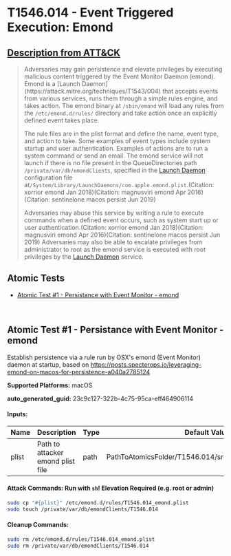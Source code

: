 # T1546.014 - Event Triggered Execution: Emond
## [Description from ATT&CK](https://attack.mitre.org/techniques/T1546/014)
<blockquote>Adversaries may gain persistence and elevate privileges by executing malicious content triggered by the Event Monitor Daemon (emond). Emond is a [Launch Daemon](https://attack.mitre.org/techniques/T1543/004) that accepts events from various services, runs them through a simple rules engine, and takes action. The emond binary at <code>/sbin/emond</code> will load any rules from the <code>/etc/emond.d/rules/</code> directory and take action once an explicitly defined event takes place.

The rule files are in the plist format and define the name, event type, and action to take. Some examples of event types include system startup and user authentication. Examples of actions are to run a system command or send an email. The emond service will not launch if there is no file present in the QueueDirectories path <code>/private/var/db/emondClients</code>, specified in the [Launch Daemon](https://attack.mitre.org/techniques/T1543/004) configuration file at<code>/System/Library/LaunchDaemons/com.apple.emond.plist</code>.(Citation: xorrior emond Jan 2018)(Citation: magnusviri emond Apr 2016)(Citation: sentinelone macos persist Jun 2019)

Adversaries may abuse this service by writing a rule to execute commands when a defined event occurs, such as system start up or user authentication.(Citation: xorrior emond Jan 2018)(Citation: magnusviri emond Apr 2016)(Citation: sentinelone macos persist Jun 2019) Adversaries may also be able to escalate privileges from administrator to root as the emond service is executed with root privileges by the [Launch Daemon](https://attack.mitre.org/techniques/T1543/004) service.</blockquote>

## Atomic Tests

- [Atomic Test #1 - Persistance with Event Monitor - emond](#atomic-test-1---persistance-with-event-monitor---emond)


<br/>

## Atomic Test #1 - Persistance with Event Monitor - emond
Establish persistence via a rule run by OSX's emond (Event Monitor) daemon at startup, based on https://posts.specterops.io/leveraging-emond-on-macos-for-persistence-a040a2785124

**Supported Platforms:** macOS


**auto_generated_guid:** 23c9c127-322b-4c75-95ca-eff464906114





#### Inputs:
| Name | Description | Type | Default Value |
|------|-------------|------|---------------|
| plist | Path to attacker emond plist file | path | PathToAtomicsFolder/T1546.014/src/T1546.014_emond.plist|


#### Attack Commands: Run with `sh`!  Elevation Required (e.g. root or admin) 


```sh
sudo cp "#{plist}" /etc/emond.d/rules/T1546.014_emond.plist
sudo touch /private/var/db/emondClients/T1546.014
```

#### Cleanup Commands:
```sh
sudo rm /etc/emond.d/rules/T1546.014_emond.plist
sudo rm /private/var/db/emondClients/T1546.014
```





<br/>
